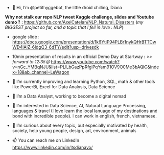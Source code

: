 - 👋 Hi, I’m @petithyggebot, the little droid chilling, Diana

**Why not stalk our repo NLP tweet Kaggle challenge, slides and Youtube demo ?** : https://github.com/AxelCatelan/NLP_Natural_Disasters
(*my BIGGEST project so far, and a topic that I fell in love : NLP*)
- google slide : https://docs.google.com/presentation/d/1k6YtiP94PLBr1nykQHrBTTCwWD4lAIZ-6ldgQ3-6dTY/edit?usp=drivesdk
- 10min presentation of results in an official Demo Day at Startway : *>> forward to 12:35😉* https://www.youtube.com/watch?v=nGc_YMBqNJU&list=PLlLbGazPpRfgiPqYam91OV9O0Me3bAQlC&index=18&ab_channel=LeWagon

- 🌱 I’m currently improving and learning Python, SQL, math & other tools like PowerBi, Excel for Data Analysis, Data Science
- 🌱 I’m a Data Analyst, working to become a digital nomad
- 👀 I’m interested in Data Science, AI, Natural Language Processing, languages & travel (I love learn the local lanuage of my destinations and bond with incredible people). I can work in english, french, vietnamese.
- 💞️ I’m curious about every topic, but especially motivated by health, society, help young people, design, art, environment, animals
- 📫 You can reach me on LinkedIn https://www.linkedin.com/in/itsdianavo/



<!---
petithyggebot/petithyggebot is a ✨ special ✨ repository because its `README.md` (this file) appears on your GitHub profile.
You can click the Preview link to take a look at your changes.
--->
